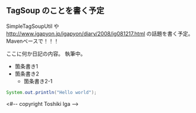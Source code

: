 ## TagSoup のことを書く予定

SimpleTagSoupUtil や 
http://www.igapyon.jp/igapyon/diary/2008/ig081217.html
の話題を書く予定。Mavenベースで！！！

ここに何か日記の内容。
執筆中。

* 箇条書き1
* 箇条書き2
  * 箇条書き2-1

```java:Hello.java
System.out.println("Hello world");
```

<#-- copyright Toshiki Iga -->
